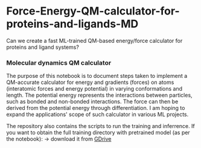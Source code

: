 # Force-Energy-QM-calculator-for-proteins-and-ligands-MD
Can we create a fast ML-trained QM-based energy/force calculator for proteins and ligand systems?

### Molecular dynamics QM calculator 

The purpose of this notebook is to document steps taken to implement a QM-accurate calculator for energy and gradients (forces) on atoms (interatomic forces and energy potential) in varying conformations and length. The potential energy represents the interactions between particles, such as bonded and non-bonded interactions. The force can then be derived from the potential energy through differentiation. 
I am hoping to expand the applications' scope of such calculator in various ML projects.

The repository also contains the scripts to run the training and inferrence. 
If you want to obtain the full training directory with pretrained model (as per the notebook): 
-> download it from [GDrive]([https://drive.google.com/file/d/161K0uq1kNy0lEaZIHzegEAlc_9LVpyjj/view?usp=sharing]) 

